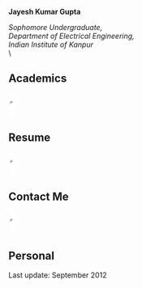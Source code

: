 **Jayesh Kumar Gupta**

*Sophomore Undergraduate, \
 Department of Electrical Engineering, \
 Indian Institute of Kanpur* \
 \

[](acads.html)

Academics
---------

![bullet](bullet.png)

[](resume.html)

Resume
------

![bullet](bullet.png)

[](contact.html)

Contact Me
----------

![bullet](bullet.png)

[](personal.html)

Personal
--------

Last update: September 2012

